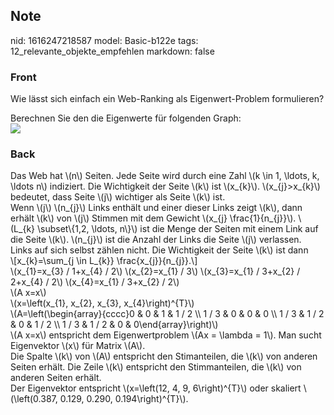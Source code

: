 ## Note
nid: 1616247218587
model: Basic-b122e
tags: 12_relevante_objekte_empfehlen
markdown: false

### Front
Wie lässt sich einfach ein Web-Ranking als Eigenwert-Problem
formulieren?
<div>
  Berechnen Sie den die Eigenwerte für folgenden Graph:
</div>
<div><img src=
Untitled-496962fbca60e763fa4e82259f0c7a45a826ef0d.png></div>

### Back
<div><div>Das Web hat \(n\) Seiten. Jede Seite wird durch eine Zahl \(k \in 1, \ldots, k, \ldots n\) indiziert.
Die Wichtigkeit der Seite \(k\) ist \(x_{k}\). \(x_{j}>x_{k}\) bedeutet, dass Seite \(j\) wichtiger als Seite \(k\) ist.</div><div>
</div>
<div>Wenn \(j\) \(n_{j}\) Links enthält und einer dieser Links zeigt \(k\), dann erhält \(k\) von \(j\) Stimmen mit dem Gewicht \(x_{j} \frac{1}{n_{j}}\). \(L_{k} \subset\{1,2, \ldots, n\}\) ist die Menge der Seiten mit einem Link auf die Seite \(k\). \(n_{j}\) ist die Anzahl der Links die Seite \(j\) verlassen. Links auf sich selbst zählen nicht. Die Wichtigkeit der Seite \(k\) ist dann</div></div><div>\[x_{k}=\sum_{j \in L_{k}} \frac{x_{j}}{n_{j}}.\]</div><div>
</div>\(x_{1}=x_{3} / 1+x_{4} / 2\)
\(x_{2}=x_{1} / 3\)
\(x_{3}=x_{1} / 3+x_{2} / 2+x_{4} / 2\)
\(x_{4}=x_{1} / 3+x_{2} / 2\)<div>
\(A x=x\)<div>
\(x=\left(x_{1}, x_{2}, x_{3}, x_{4}\right)^{T}\)<div>
\(A=\left(\begin{array}{cccc}0 & 0 & 1 & 1 / 2 \\ 1 / 3 & 0 & 0 & 0 \\ 1 / 3 & 1 / 2 & 0 & 1 / 2 \\ 1 / 3 & 1 / 2 & 0 & 0\end{array}\right)\)<div>
\(A x=x\) entspricht dem Eigenwertproblem \(Ax = \lambda = 1\). Man sucht Eigenvektor \(x\) für Matrix \(A\).<div>
Die Spalte \(k\) von \(A\) entspricht den Stimanteilen, die \(k\) von anderen Seiten erhält. Die Zeile \(k\) entspricht den Stimmanteilen, die \(k\) von anderen Seiten erhält.</div><div>
Der Eigenvektor entspricht \(x=\left(12, 4, 9, 6\right)^{T}\) oder skaliert \(\left(0.387, 0.129, 0.290, 0.194\right)^{T}\).</div></div></div></div></div>
